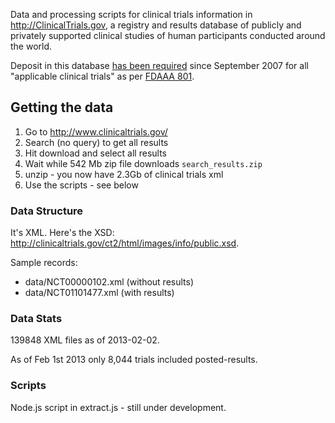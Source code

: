 Data and processing scripts for clinical trials information in
<http://ClinicalTrials.gov>, a registry and results database of publicly and
privately supported clinical studies of human participants conducted around the
world.

Deposit in this database [has been required][required] since September 2007 for
all "applicable clinical trials" as per [FDAAA 801][].

[required]: http://www.clinicaltrials.gov/ct2/manage-recs/fdaaa#WhichTrialsMustBeRegistered
[FDAAA 801]: http://www.gpo.gov/fdsys/pkg/PLAW-110publ85/pdf/PLAW-110publ85.pdf#page=82

## Getting the data

1. Go to <http://www.clinicaltrials.gov/>
2. Search (no query) to get all results
3. Hit download and select all results
4. Wait while 542 Mb zip file downloads `search_results.zip`
5. unzip - you now have 2.3Gb of clinical trials xml
6. Use the scripts - see below

### Data Structure

It's XML. Here's the XSD: http://clinicaltrials.gov/ct2/html/images/info/public.xsd.

Sample records:

* data/NCT00000102.xml (without results)
* data/NCT01101477.xml (with results)

### Data Stats

139848 XML files as of 2013-02-02.

As of Feb 1st 2013 only 8,044 trials included posted-results.

### Scripts

Node.js script in extract.js - still under development.


